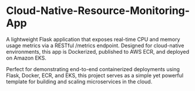 # Cloud-Native-Resource-Monitoring-App
A lightweight Flask application that exposes real-time CPU and memory usage metrics via a RESTful /metrics endpoint. Designed for cloud-native environments, this app is Dockerized, published to AWS ECR, and deployed on Amazon EKS.

Perfect for demonstrating end-to-end containerized deployments using Flask, Docker, ECR, and EKS, this project serves as a simple yet powerful template for building and scaling microservices in the cloud.
